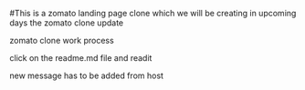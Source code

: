 #This is a zomato landing page clone which we will be creating in upcoming days
the zomato clone update

zomato clone work process

click on the readme.md file and readit

new message has to be added from host
